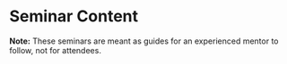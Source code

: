 # Seminar Content

**Note:** These seminars are meant as guides for an experienced mentor to follow, not for attendees.



